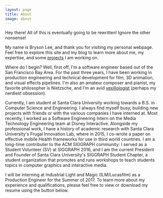 ```yaml
---
layout: page
title: About
image: about
---
```


Hey there! All of this is eventually going to be rewritten! Ignore the other nonsense!

My name is Bryson Lee, and thank you for visiting my personal webpage. Feel free to explore this site and my blog to learn more about me, my expertise, and some [projects](/projects/) I am working on.

Where do I begin? Well, first off, I'm a software engineer based out of the San Francisco Bay Area. For the past three years, I have been working in production engineering and technical development for film, 3D animation, and visual effects pipelines. I'm also an amateur composer and pianist, my favorite philosopher is Nietzsche, and I'm an avid [vexillologist](https://en.wikipedia.org/wiki/Vexillology) (perhaps my nerdiest obsession).

Currently, I am student at Santa Clara University working towards a B.S. in Computer Science and Engineering. I always find myself busy, building new projects with friends or with the various companies I have interned at. Most recently, I worked as a Software Engineering Intern on the Media Technology Engineering team at Disney Interactive. Alongside my professional work, I have a history of academic research with Santa Clara University's Frugal Innovation Lab, where in 2015, I co-wrote a paper on effective mobile Health frameworks for use in third world countries. I am a long-time contributer to the ACM SIGGRAPH community: I served as a Student Volunteer (SV) at SIGGRAPH 2016, and I am the current President and Founder of Santa Clara University's SIGGRAPH Student Chapter, a student organization that promotes and runs workshops to teach students topics in computer graphics and interactive media.

I will be interning at Industrial Light and Magic (ILM/Lucasfilm) as a Production Engineer for the Summer of 2017. To learn more about my experience and qualifications, please feel free to view or download my resume using the button below.
